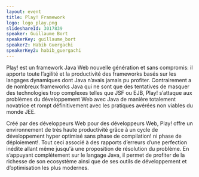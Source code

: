 ```yaml
---
layout: event
title: Play! Framework
logo: logo_play.png
slideshareId: 3017839
speaker: Guillaume Bort
speakerKey: guillaume_bort
speaker2: Habib Guergachi
speakerKey2: habib_guergachi
---
```


Play! est un framework Java Web nouvelle génération et sans compromis: il apporte toute l’agilité et la productivité des frameworks basés sur les langages dynamiques dont Java n’avais jamais pu profiter. Contrairement a de nombreux frameworks Java qui ne sont que des tentatives de masquer des technologies trop complexes telles que JSF ou EJB, Play! s’attaque aux problèmes du développement Web avec Java de manière totalement novatrice et rompt définitivement avec les pratiques avérées non viables du monde JEE.

Créé par des développeurs Web pour des développeurs Web, Play! offre un environnement de très haute productivité grâce à un cycle de développement hyper optimisé sans phase de compilation! ni phase de déploiement!. Tout ceci associé à des rapports d’erreurs d’une perfection inédite allant même jusqu'à une proposition de résolution du problème. En s’appuyant complétement sur le langage Java, il permet de profiter de la richesse de son ecosystème ainsi que de ses outils de développement et d’optimisation les plus modernes.